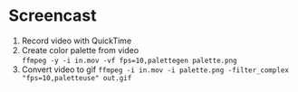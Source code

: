 Screencast
==========
1. Record video with QuickTime
2. Create color palette from video  
   `ffmpeg -y -i in.mov -vf fps=10,palettegen palette.png`
3. Convert video to gif
   `ffmpeg -i in.mov -i palette.png -filter_complex "fps=10,paletteuse" out.gif`
